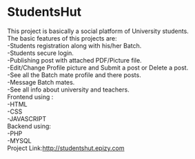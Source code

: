 # StudentsHut
This project is basically a social platform of University students.</br>
The basic features of this projects are:</br>
    -Students registration along with his/her Batch.</br>
    -Students secure login.</br>
    -Publishing post with attached PDF/Picture file.</br>
    -Edit/Change Profile picture and Submit a post or Delete a post.</br>
    -See all the Batch mate profile and there posts.</br>
    -Message Batch mates.</br>
    -See all info about university and teachers.</br>
Frontend using :</br>
    -HTML</br>
    -CSS</br>
    -JAVASCRIPT</br>
Backend using:</br>
    -PHP</br>
    -MYSQL</br>
Project Link:http://studentshut.epizy.com
